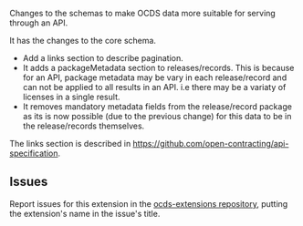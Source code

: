 Changes to the schemas to make OCDS data more suitable for serving through an API.

It has the changes to the core schema.

* Add a links section to describe pagination.
* It adds a packageMetadata section to releases/records.  This is because for an API, package metadata may be vary in each release/record and can not be applied to all results in an API. i.e there may be a variaty of licenses in a single result.
* It removes mandatory metadata fields from the release/record package as its is now possible (due to the previous change) for this data to be in the release/records themselves.


The links section is described in https://github.com/open-contracting/api-specification.

## Issues

Report issues for this extension in the [ocds-extensions repository](https://github.com/open-contracting/ocds-extensions/issues), putting the extension's name in the issue's title.
